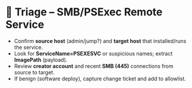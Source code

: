 # 📝 Triage – SMB/PSExec Remote Service
- Confirm **source host** (admin/jump?) and **target host** that installed/runs the service.
- Look for **ServiceName=PSEXESVC** or suspicious names; extract **ImagePath** (payload).
- Review **creator account** and recent **SMB (445)** connections from source to target.
- If benign (software deploy), capture change ticket and add to allowlist.
